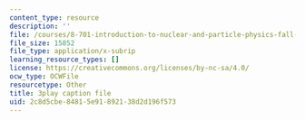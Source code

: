 ```yaml
---
content_type: resource
description: ''
file: /courses/8-701-introduction-to-nuclear-and-particle-physics-fall-2020/2c8d5cbe84815e91892138d2d196f573_J6L9uQ-IO90.vtt
file_size: 15852
file_type: application/x-subrip
learning_resource_types: []
license: https://creativecommons.org/licenses/by-nc-sa/4.0/
ocw_type: OCWFile
resourcetype: Other
title: 3play caption file
uid: 2c8d5cbe-8481-5e91-8921-38d2d196f573
---
```

